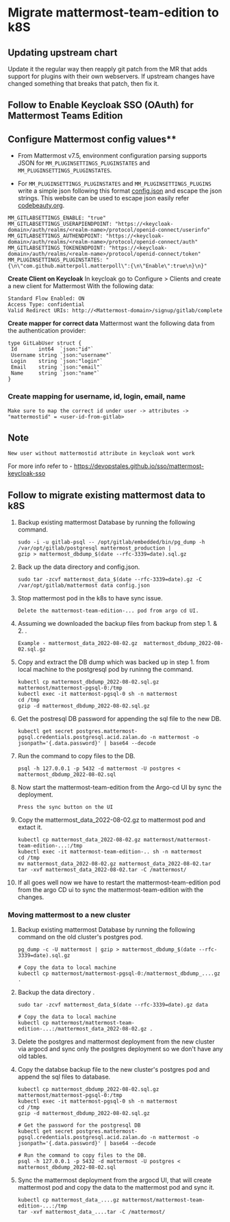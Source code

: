 
# Migrate mattermost-team-edition to k8S

## Updating upstream chart

Update it the regular way then reapply git patch from the MR that adds support for plugins with their own webservers.
If upstream changes have changed something that breaks that patch, then fix it.

## Follow to Enable Keycloak SSO (OAuth) for Mattermost Teams Edition

## Configure Mattermost config values**

- From Mattermost v7.5, environment configuration parsing supports JSON for `MM_PLUGINSETTINGS_PLUGINSTATES`
    and `MM_PLUGINSETTINGS_PLUGINSTATES`.

- For `MM_PLUGINSETTINGS_PLUGINSTATES` and `MM_PLUGINSETTINGS_PLUGINS` write a simple json following this format
    [config.json](https://github.com/mattermost/mattermost-server/blob/master/tests/test-config.json#L379) and escape
        the json strings. This website can be used to escape json easily refer [codebeauty.org](https://codebeautify.org/json-escape-unescape).

```text
MM_GITLABSETTINGS_ENABLE: "true"
MM_GITLABSETTINGS_USERAPIENDPOINT: "https://<keycloak-domain>/auth/realms/<realm-name>/protocol/openid-connect/userinfo"
MM_GITLABSETTINGS_AUTHENDPOINT: "https://<keycloak-domain>/auth/realms/<realm-name>/protocol/openid-connect/auth"
MM_GITLABSETTINGS_TOKENENDPOINT: "https://<keycloak-domain>/auth/realms/<realm-name>/protocol/openid-connect/token"
MM_PLUGINSETTINGS_PLUGINSTATES: "{\n\"com.github.matterpoll.matterpoll\":{\n\"Enable\":true\n}\n}"
```

**Create Client on Keycloak**
In keycloak go to Configure > Clients and create a new client for
Mattermost With the following data:

```text
Standard Flow Enabled: ON
Access Type: confidential
Valid Redirect URIs: http://<Mattermost-domain>/signup/gitlab/complete
```

**Create mapper for correct data**
Mattermost want the following data from the authentication provider:

```golang
type GitLabUser struct {
 Id       int64  `json:"id"`
 Username string `json:"username"`
 Login    string `json:"login"`
 Email    string `json:"email"`
 Name     string `json:"name"`
}

```

### Create mapping for username, id, login, email, name

```text
Make sure to map the correct id under user -> attributes -> "mattermostid" = <user-id-from-gitlab>
```

## Note

```text
New user without mattermostid attribute in keycloak wont work
```

For more info refer to - <https://devopstales.github.io/sso/mattermost-keycloak-sso>

## Follow to migrate existing mattermost data to k8S  

1. Backup existing mattermost Database by running the following command.

    ```shell
    sudo -i -u gitlab-psql -- /opt/gitlab/embedded/bin/pg_dump -h /var/opt/gitlab/postgresql mattermost_production |
    gzip > mattermost_dbdump_$(date --rfc-3339=date).sql.gz
    ```

2. Back up the data directory and config.json.

    ```shell
    sudo tar -zcvf mattermost_data_$(date --rfc-3339=date).gz -C /var/opt/gitlab/mattermost data config.json
    ```

3. Stop mattermost pod in the k8s to have sync issue.

    ```text
    Delete the mattermost-team-edition-... pod from argo cd UI.
    ```

4. Assuming we downloaded the backup files from backup from step 1. & 2. .

    ```text
    Example - mattermost_data_2022-08-02.gz  mattermost_dbdump_2022-08-02.sql.gz
    ```

5. Copy and extract the DB dump which was backed up in step 1. from local machine to the postgresql pod by runinng the command.

    ```shell
    kubectl cp mattermost_dbdump_2022-08-02.sql.gz mattermost/mattermost-pgsql-0:/tmp
    kubectl exec -it mattermost-pgsql-0 sh -n mattermost
    cd /tmp
    gzip -d mattermost_dbdump_2022-08-02.sql.gz
    ```

6. Get the postresql DB password for appending the sql file to the new DB.

    ```shell
    kubectl get secret postgres.mattermost-pgsql.credentials.postgresql.acid.zalan.do -n mattermost -o jsonpath='{.data.password}' | base64 --decode

    ```

7. Run the command to copy files to the DB.

    ```shell
    psql -h 127.0.0.1 -p 5432 -d mattermost -U postgres < mattermost_dbdump_2022-08-02.sql
    ```

8. Now start the mattermost-team-edition from the Argo-cd UI by sync the deployment.

    ```text
    Press the sync button on the UI
    ```

9. Copy the mattermost_data_2022-08-02.gz to mattermost pod and extact it.

    ```shell
    kubectl cp mattermost_data_2022-08-02.gz mattermost/mattermost-team-edition-...:/tmp
    kubectl exec -it mattermost-team-edition-.. sh -n mattermost
    cd /tmp
    mv mattermost_data_2022-08-02.gz mattermost_data_2022-08-02.tar
    tar -xvf mattermost_data_2022-08-02.tar -C /mattermost/
    ```

10. If all goes well now we have to restart the mattermost-team-edition pod from the argo CD ui to sync the
    mattermost-team-edition with the changes.

### Moving mattermost to a new cluster

1. Backup existing mattermost Database by running the following command on the old cluster's postgres pod.

    ```shell
    pg_dump -c -U mattermost | gzip > mattermost_dbdump_$(date --rfc-3339=date).sql.gz
    
   # Copy the data to local machine
    kubectl cp mattermost/mattermost-pgsql-0:/mattermost_dbdump_....gz .
    ```

2. Backup the data directory .

    ```shell
    sudo tar -zcvf mattermost_data_$(date --rfc-3339=date).gz data

    # Copy the data to local machine
    kubectl cp mattermost/mattermost-team-edition-...:/mattermost_data_2022-08-02.gz .
    ```

3. Delete the postgres and mattermost deployment from the new cluster via argocd and sync only the
    postgres deployment so we don't have any old tables.

4. Copy the databse backup file to the new cluster's postgres pod and append the sql files to database.

    ```shell
    kubectl cp mattermost_dbdump_2022-08-02.sql.gz mattermost/mattermost-pgsql-0:/tmp
    kubectl exec -it mattermost-pgsql-0 sh -n mattermost
    cd /tmp
    gzip -d mattermost_dbdump_2022-08-02.sql.gz

    # Get the password for the postgresql DB
    kubectl get secret postgres.mattermost-pgsql.credentials.postgresql.acid.zalan.do -n mattermost -o jsonpath='{.data.password}' | base64 --decode

    # Run the command to copy files to the DB.
    psql -h 127.0.0.1 -p 5432 -d mattermost -U postgres < mattermost_dbdump_2022-08-02.sql
    ```

5. Sync the mattermost deployment from the argocd UI, that will create mattermost pod and copy the data to
    the mattermost pod and sync it.

    ```shell
    kubectl cp mattermost_data_....gz mattermost/mattermost-team-edition-...:/tmp
    tar -xvf mattermost_data_....tar -C /mattermost/
    ```
